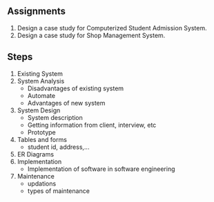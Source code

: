 ## Assignments
1. Design a case study for Computerized Student Admission System.
2. Design a case study for Shop Management System.

## Steps
1. Existing System
2. System Analysis
    - Disadvantages of existing system
    - Automate
    - Advantages of new system
3. System Design
    - System description
    - Getting information from client, interview, etc
    - Prototype
4. Tables and forms
    - student id, address,...
5. ER Diagrams
6. Implementation
    - Implementation of software in software engineering
7. Maintenance
    - updations
    - types of maintenance